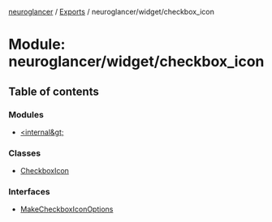 [neuroglancer](../README.md) / [Exports](../modules.md) / neuroglancer/widget/checkbox\_icon

# Module: neuroglancer/widget/checkbox\_icon

## Table of contents

### Modules

- [&lt;internal\&gt;](neuroglancer_widget_checkbox_icon._internal_.md)

### Classes

- [CheckboxIcon](../classes/neuroglancer_widget_checkbox_icon.CheckboxIcon.md)

### Interfaces

- [MakeCheckboxIconOptions](../interfaces/neuroglancer_widget_checkbox_icon.MakeCheckboxIconOptions.md)
